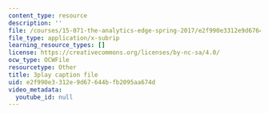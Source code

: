 ```yaml
---
content_type: resource
description: ''
file: /courses/15-071-the-analytics-edge-spring-2017/e2f990e3312e9d67644bfb2095aa674d_NZbQZVMDeEc.srt
file_type: application/x-subrip
learning_resource_types: []
license: https://creativecommons.org/licenses/by-nc-sa/4.0/
ocw_type: OCWFile
resourcetype: Other
title: 3play caption file
uid: e2f990e3-312e-9d67-644b-fb2095aa674d
video_metadata:
  youtube_id: null
---
```

